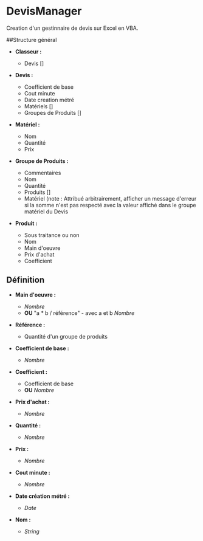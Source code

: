 # DevisManager

Creation d'un gestinnaire de devis sur Excel en VBA.

##Structure général
  
* **Classeur :**
	* Devis []
      
* **Devis :**
	* Coefficient de base
  	* Cout minute
 	* Date creation métré
  	* Matériels []
  	* Groupes de Produits []

* **Matériel :**
	* Nom
	* Quantité
  	* Prix

* **Groupe de Produits :**
	* Commentaires
	* Nom
  	* Quantité
  	* Produits []
	* Matériel (note : Attribué arbitrairement, afficher un message d'erreur si la somme n'est pas respecté avec la valeur affiché dans le groupe matériel du Devis
      
* **Produit :**
	* Sous traitance ou non
	* Nom
	* Main d'oeuvre
  	* Prix d'achat
  	* Coefficient
      
## Définition
* **Main d'oeuvre :**
	* *Nombre*
  	* **OU**  "a * b / référence"		- avec a et b *Nombre*
  
* **Référence :**
	* Quantité d'un groupe de produits

* **Coefficient de base :**
	* *Nombre*

* **Coefficient :**
	* Coefficient de base
  	* **OU**  *Nombre*
  
* **Prix d'achat :**
	* *Nombre*
      
* **Quantité :**
	* *Nombre*
      
* **Prix :**
	* *Nombre*

* **Cout minute :**
	* *Nombre*
      
* **Date création métré :**
	* *Date*
* **Nom :**
	* *String*
